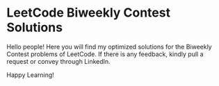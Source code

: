 # LeetCode Biweekly Contest Solutions
Hello people! Here you will find my optimized solutions for the Biweekly Contest problems of LeetCode. If there is any feedback, kindly pull a request or convey through LinkedIn.

Happy Learning!
